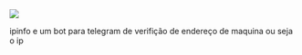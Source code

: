<img src= "https://merida.anahuac.mx/hs-fs/hubfs/apreu/Blog/2019%20Blog%20APREU/APREU%20Blog%20-%20Abril%2019/dribbble-shot_6.gif?width=1600&name=dribbble-shot_6.gif"/>
<p> ipinfo e um bot para telegram de verifição de endereço 
de maquina ou seja o ip 
</p>
